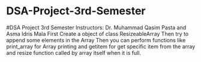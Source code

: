 # DSA-Project-3rd-Semester
#DSA Project 3rd Semester Instructors: Dr. Muhammad  Qasim Pasta and Asma Idris Mala
 First Create a object of class ResizeableArray
 Then try to append some elements in the Array
 Then you can perform functions like print_array for Array printing
 and getitem for get specific item from the array
 and resize function called by array itself when it is full.
